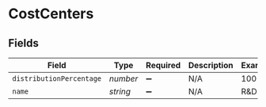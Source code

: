 # CostCenters


## Fields

| Field                    | Type                     | Required                 | Description              | Example                  |
| ------------------------ | ------------------------ | ------------------------ | ------------------------ | ------------------------ |
| `distributionPercentage` | *number*                 | :heavy_minus_sign:       | N/A                      | 100                      |
| `name`                   | *string*                 | :heavy_minus_sign:       | N/A                      | R&D                      |